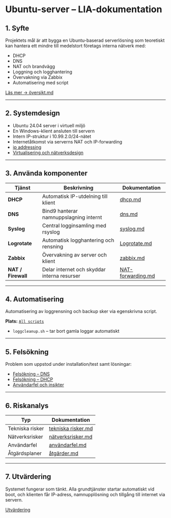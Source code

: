 #  Ubuntu-server – LIA-dokumentation

## 1. Syfte  
Projektets mål är att bygga en Ubuntu-baserad serverlösning som teoretiskt kan hantera ett mindre till medelstort företags interna nätverk med:  
- DHCP  
- DNS  
- NAT och brandvägg  
- Loggning och logghantering  
- Övervakning via Zabbix  
- Automatisering med script  

[Läs mer → översikt.md](./översikt.md)

---

## 2. Systemdesign  
- Ubuntu 24.04 server i virtuell miljö  
- En Windows-klient ansluten till servern  
- Intern IP-struktur i 10.99.2.0/24-nätet  
- Internetåtkomst via serverns NAT och IP-forwarding  
- [ip addressing](./ipaddressing.md)
- [Virtualisering och nätverksdesign](./Virtualisering.md)
---

## 3. Använda komponenter  

| Tjänst         | Beskrivning                                              | Dokumentation                         |
|----------------|----------------------------------------------------------|----------------------------------------|
| **DHCP**       | Automatisk IP-utdelning till klient                      | [dhcp.md](./dhcp.md)                   |
| **DNS**        | Bind9 hanterar namnuppslagning internt                   | [dns.md](./dns.md)                     |
| **Syslog**     | Central logginsamling med rsyslog                        | [syslog.md](./syslog.md)               |
| **Logrotate**  | Automatisk logghantering och rensning                    | [Logrotate.md](./Logrotate.md)       |
| **Zabbix**     | Övervakning av server och klient                         | [zabbix.md](./zabbix.md)               |
| **NAT / Firewall** | Delar internet och skyddar interna resurser          | [NAT-forwarding.md](./NAT-forwarding.md) |

---

## 4. Automatisering  
Automatisering av loggrensning och backup sker via egenskrivna script.  

**Plats:** [`All scripts`  ](./All%20scripts/scripts.md)
- `loggcleanup.sh` – tar bort gamla loggar automatiskt  

---

## 5. Felsökning  
Problem som uppstod under installation/test samt lösningar:  
- [Felsökning – DNS](./Felsökning.md)  
- [Felsökning – DHCP](./Felsokning2.md)  
- [Användarfel och insikter](./användarfel.md)  

---

## 6. Riskanalys

| Typ             | Dokumentation                          |
|------------------|----------------------------------------|
| Tekniska risker  | [tekniska risker.md](./tekniska%20risker.md) |
| Nätverksrisker   | [nätverksrisker.md](./nätverksrisker.md)      |
| Användarfel      | [användarfel.md](./användarfel.md)           |
| Åtgärdsplaner    | [åtgärder.md](./åtgärder.md)                 |

---

## 7. Utvärdering  
Systemet fungerar som tänkt. Alla grundtjänster startar automatiskt vid boot, och klienten får IP-adress, namnupplösning och tillgång till internet via servern.  

[Utvärdering](./utvärdering.md)